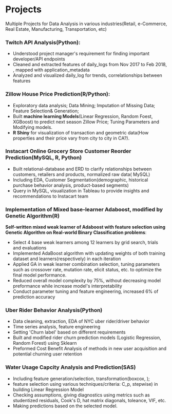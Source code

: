 # Projects
Multiple Projects for Data Analysis in various industries(Retail, e-Commerce, Real Estate, Manufacturing, Transportation, etc)
### Twitch API Analysis(Python):
- Understood project manager's requirement for finding important developer/API endpoints
- Cleaned and extracted features of daily_logs from Nov 2017 to Feb 2018, , mapped with application_metadata
- Analyzed and visualized daily_log for trends, correlationships between features

### Zillow House Price Prediction(R/Python):
- Exploratory data analysis; Data Mining; Imputation of Missing Data; Feature Selection& Generation; 
- Built **machine learning Models**(Linear Regression, Random Foest, XGBoost) to predict next season Zillow Price; Tuning Parameters and Modifying models.
- **R Shiny** for visualization of transaction and geometric data(How properties and their price vary from city to city in CA?).

### Instacart Online Grocery Store Customer Reorder Prediction(MySQL, R, Python)
- Built relational-database and ERD to clarify relationships between customers, retailers and products, normalized raw data( MySQL)
- Including EDA, Customer Segmentation(demographic, historical purchase behavior analysis, product-based segments) 
- Query in MySQL, visualization in Tableau to provide insights and recommendations to Instacart team

### Implementation of Mixed base-learner Adaboost, modified by Genetic Algorithm(R)
**Self-written mixed weak learner of Adaboost with feature selection using Genetic Algorithm on Real-world Binary Classification problems**:
- Select 4 base weak learners among 12 learners by grid search, trials and evaluations
- Implemented AdaBoost algorithm with updating weights of both training dataset and learners(respectively) in each iteration
- Applied GA in weak learner combination selection, tuning parameters such as crossover rate, mutation rate, elicit status, etc. to optimize the final model performance.
- Reduced overall model complexity by 75%, without decreasing model preformance while increase model's interpretability
- Conduct parameter tuning and feature engineering, increased 6% of prediction accuracy

### Uber Rider Behavior Analysis(Python)
- Data cleaning, extraction, EDA of NYC uber rider/driver behavior
- Time series analysis, feature engineering
- Setting 'Churn label' based on different requirements
- Built and modified rider churn prediction models (Logistic Regression, Random Forest) using Sklearn
- Preformed Cost Benefit Analysis of methods in new user acquisition and potential churning user retention


### Water Usage Capcity Analysis and Prediction(SAS)
- Including feature generation/selection, transformation(boxcox, ); 
- feature selection using various techniques/criteria: C_p, stepwise) in building Linear Regression Model
- Checking assumptions, giving diagnostics using metrics such as studentized residuals, Cook's D, hat matrix diagonals, toleance, VIF, etc.
- Making predictions based on the selected model.

